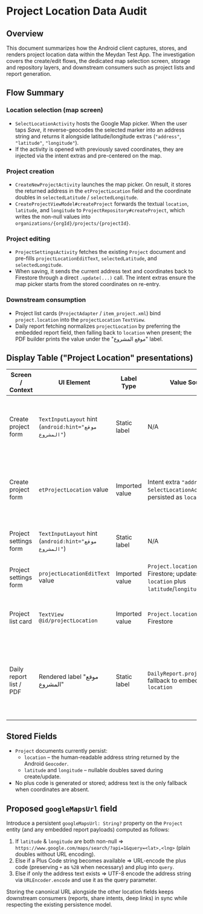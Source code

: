 # Project Location Data Audit

## Overview
This document summarizes how the Android client captures, stores, and renders project location data within the Meydan Test App. The investigation covers the create/edit flows, the dedicated map selection screen, storage and repository layers, and downstream consumers such as project lists and report generation.

## Flow Summary
### Location selection (map screen)
* `SelectLocationActivity` hosts the Google Map picker. When the user taps *Save*, it reverse-geocodes the selected marker into an address string and returns it alongside latitude/longitude extras (`"address"`, `"latitude"`, `"longitude"`).
* If the activity is opened with previously saved coordinates, they are injected via the intent extras and pre-centered on the map.

### Project creation
* `CreateNewProjectActivity` launches the map picker. On result, it stores the returned address in the `etProjectLocation` field and the coordinate doubles in `selectedLatitude` / `selectedLongitude`.
* `CreateProjectViewModel#createProject` forwards the textual `location`, `latitude`, and `longitude` to `ProjectRepository#createProject`, which writes the non-null values into `organizations/{orgId}/projects/{projectId}`.

### Project editing
* `ProjectSettingsActivity` fetches the existing `Project` document and pre-fills `projectLocationEditText`, `selectedLatitude`, and `selectedLongitude`.
* When saving, it sends the current address text and coordinates back to Firestore through a direct `.update(...)` call. The intent extras ensure the map picker starts from the stored coordinates on re-entry.

### Downstream consumption
* Project list cards (`ProjectAdapter` / `item_project.xml`) bind `project.location` into the `projectLocation` `TextView`.
* Daily report fetching normalizes `projectLocation` by preferring the embedded report field, then falling back to `location` when present; the PDF builder prints the value under the "موقع المشروع" label.

## Display Table ("Project Location" presentations)
| Screen / Context | UI Element | Label Type | Value Source | Notes |
| --- | --- | --- | --- | --- |
| Create project form | `TextInputLayout` hint (`android:hint="موقع المشروع"`) | Static label | N/A | Hint text only; input field is read-only and populated from the picker.
| Create project form | `etProjectLocation` value | Imported value | Intent extra `"address"` from `SelectLocationActivity`; persisted as `location` | Coordinates saved separately in ViewModel before calling repository.
| Project settings form | `TextInputLayout` hint (`android:hint="موقع المشروع"`) | Static label | N/A | Same material component as create flow.
| Project settings form | `projectLocationEditText` value | Imported value | `Project.location` from Firestore; updates push `location` plus `latitude`/`longitude` | Field re-launches picker while editing.
| Project list card | `TextView` `@id/projectLocation` | Imported value | `Project.location` from Firestore | Placeholder label in XML is replaced at bind time with the raw address.
| Daily report list / PDF | Rendered label "موقع المشروع" | Static label | `DailyReport.projectLocation` fallback to embedded `location` | Reports embed textual location when saved; downstream displays rely on this string.

## Stored Fields
* `Project` documents currently persist:
  * `location` – the human-readable address string returned by the Android `Geocoder`.
  * `latitude` and `longitude` – nullable doubles saved during create/update.
* No plus code is generated or stored; address text is the only fallback when coordinates are absent.

## Proposed `googleMapsUrl` field
Introduce a persistent `googleMapsUrl: String?` property on the `Project` entity (and any embedded report payloads) computed as follows:
1. If `latitude` & `longitude` are both non-null ⇒ `https://www.google.com/maps/search/?api=1&query=<lat>,<lng>` (plain doubles without URL encoding).
2. Else if a Plus Code string becomes available ⇒ URL-encode the plus code (preserving `+` as `%2B` when necessary) and plug into `query`.
3. Else if only the address text exists ⇒ UTF-8 encode the address string via `URLEncoder.encode` and use it as the query parameter.

Storing the canonical URL alongside the other location fields keeps downstream consumers (reports, share intents, deep links) in sync while respecting the existing persistence model.

